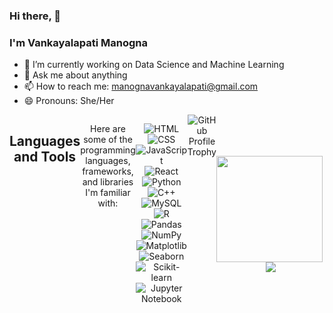 ### Hi there, 👋
### I'm Vankayalapati Manogna

- 🔭 I’m currently working on Data Science and Machine Learning
- 💬 Ask me about anything
- 📫 How to reach me: manognavankayalapati@gmail.com
- 😄 Pronouns: She/Her
<div style="display: flex; justify-content: center; justiy-items: center; text-align: center;">
  
  <!-- Your profile header content -->

  

  <!-- Centered Container for GitHub Stats -->

  <!-- Languages and Tools Section -->
  <h2>Languages and Tools</h2>
  <p>Here are some of the programming languages, frameworks, and libraries I'm familiar with:</p>
  
  <!-- Badges for Languages, Frameworks, and Libraries -->
  <p>
    <img src="https://img.shields.io/badge/HTML-000000?style=flat&logo=html5" alt="HTML">
    <img src="https://img.shields.io/badge/CSS-000000?style=flat&logo=css3" alt="CSS">
    <img src="https://img.shields.io/badge/JavaScript-000000?style=flat&logo=javascript" alt="JavaScript">
    <img src="https://img.shields.io/badge/React-000000?style=flat&logo=react" alt="React">
    <img src="https://img.shields.io/badge/Python-000000?style=flat&logo=python" alt="Python">
    <img src="https://img.shields.io/badge/C++-000000?style=flat&logo=c++" alt="C++">
    <img src="https://img.shields.io/badge/MySQL-000000?style=flat&logo=MySQL" alt="MySQL">
   <img src="https://img.shields.io/badge/R-000000?style=flat&logo=r&logoColor=white" alt="R">
    <img src="https://img.shields.io/badge/Pandas-000000?style=flat&logo=pandas&logoColor=white" alt="Pandas">
    <img src="https://img.shields.io/badge/NumPy-000000?style=flat&logo=numpy&logoColor=blue" alt="NumPy">
    <img src="https://img.shields.io/badge/Matplotlib-000000?style=flat&logo=matplotlib&logoColor=white" alt="Matplotlib">
    <img src="https://img.shields.io/badge/Seaborn-000000?style=flat&logo=seaborn&logoColor=white" alt="Seaborn">
    <img src="https://img.shields.io/badge/Scikit%20learn-000000?style=flat&logo=scikit-learn&logoColor=white" alt="Scikit-learn">
    <img src="https://img.shields.io/badge/Jupyter-000000?style=flat&logo=jupyter&logoColor=orange" alt="Jupyter Notebook">
    <!-- Add more badges for your languages, frameworks, and libraries -->
  </p>

  <!-- GitHub Profile Trophy -->
  <img src="https://github-profile-trophy.vercel.app/?username=manognachowdary7&theme=dark&margin-w=15" alt="GitHub Profile Trophy">


  <div style="display: flex; justify-content: space-between; align-items: center; flex-wrap: wrap;">

  <!-- GitHub Stats -->
  <div>
    <div>
  <img height="170" align="left" src="https://github-readme-stats.vercel.app/api?username=manognachowdary" />
  <img src="https://github-readme-stats.vercel.app/api/top-langs/?username=manognachowdary7&layout=compact" />
</div>
  </div>

</div>

  <!-- Your other profile content -->
  
</div>
